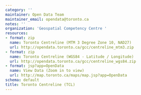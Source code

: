 ```yaml
---
category: ''
maintainer: Open Data Team
maintainer_email: opendata@toronto.ca
notes: ''
organization: 'Geospatial Competency Centre '
resources:
- format: zip
  name: Toronto Centreline (MTM 3 Degree Zone 10, NAD27)
  url: http://opendata.toronto.ca/gcc/centreline_mtm3.zip
- format: zip
  name: Toronto Centreline (WGS84 - Latitude / Longitude)
  url: http://opendata.toronto.ca/gcc/centreline_wgs84.zip
- format: jsp?app=OpenData
  name: View Data (Zoom in to view)
  url: http://map.toronto.ca/maps/map.jsp?app=OpenData
schema: default
title: Toronto Centreline (TCL)
---
```

